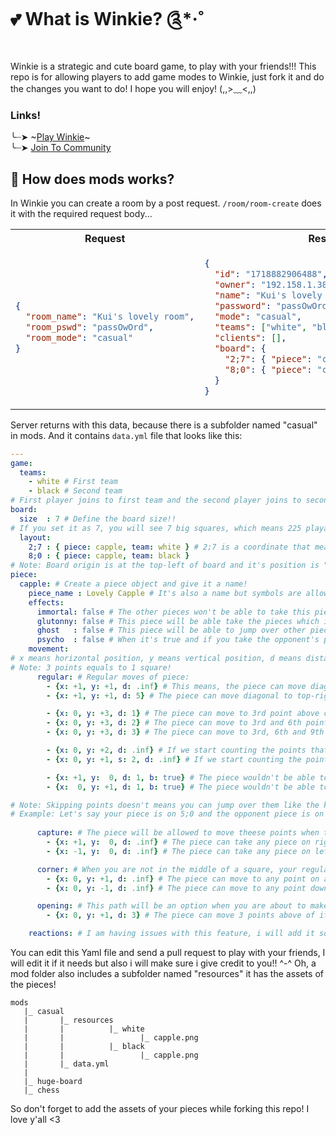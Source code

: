 # 💕 What is Winkie? ༊*·˚
Winkie is a strategic and cute board game, to play with your friends!!! This repo is for allowing players to add game modes to Winkie, just fork it and do the changes you want to do! I hope you will enjoy! (,,>﹏<,,)

### **Links!** <br/>
╰┈➤ ~[Play Winkie]()~ <br/>
╰┈➤ [Join To Community](https://discord.gg/XDWyeekEFY)

## 🎀 How does mods works?

In Winkie you can create a room by a post request. `/room/room-create` does it with the required request body...

<table>
<tr>
<th>Request</th>
<th>Response</th>
</tr>
<tr>
<td>
  
```json
{
  "room_name": "Kui's lovely room",
  "room_pswd": "passOwOrd",
  "room_mode": "casual"
}
```

</td>
<td>

```json
{
  "id": "1718882906488",
  "owner": "192.158.1.38",
  "name": "Kui's lovely room",
  "password": "passOwOrd",
  "mode": "casual",
  "teams": ["white", "black"],
  "clients": [],
  "board": {
    "2;7": { "piece": "capple", "team": "white" },
    "8;0": { "piece": "capple", "team": "black" }
  }
}
```

</td>
</tr>
</table>

Server returns with this data, because there is a subfolder named "casual" in mods. And it contains `data.yml` file that looks like this:
```yml
---
game:
  teams:
    - white # First team
    - black # Second team
# First player joins to first team and the second player joins to second team, if a third person joins too their team will be set as "spectator" :3
board:
  size  : 7 # Define the board size!!
# If you set it as 7, you will see 7 big squares, which means 225 playable square!! because of Winkie's perfect rules OwO (The formula is (2n+1)^2 if you want to calculate)
  layout:
    2;7 : { piece: capple, team: white } # 2;7 is a coordinate that means x: 2, y: 7, and it defines which piece will be placed on that square on which team!! ^-^
    8;0 : { piece: capple, team: black }
# Note: Board origin is at the top-left of board and it's position is "0;0" \(^ω^\ )
piece: 
  capple: # Create a piece object and give it a name!
    piece_name : Lovely Capple # It's also a name but symbols are allowed.. So you can *ੈ✩‧₊˚༺ ժׁׅ݊ ꫀׁׅܻ ᝯׁ ᨵׁׅ ꭈׁׅ ɑׁׅ֮ tׁׅ ꫀׁׅܻ ༻*ੈ✩‧₊˚ the name!
    effects:
      immortal: false # The other pieces won't be able to take this piece when this setting is set to true!
      glutonny: false # This piece will be able take the pieces which is from the same team with it when this setting set to true! (Don't ask why, it sounds like a good feature U⩊U)
      ghost   : false # This piece will be able to jump over other pieces when this setting set to true!
      psycho  : false # When it's true and if you take the opponent's piece with this piece, it will be your turn again. But you can only move the same piece (It repeats itself)!!
    movement:
# x means horizontal position, y means vertical position, d means distance and works like repeat count, b means block it or not, s means skip! Let me give you some examples!! ^-^
# Note: 3 points equals to 1 square!
      regular: # Regular moves of piece:
        - {x: +1, y: +1, d: .inf} # This means, the piece can move diagonal to top-right with no limits!
        - {x: +1, y: +1, d: 5} # The piece can move diagonal to top-right with for first 5 square!

        - {x: 0, y: +3, d: 1} # The piece can move to 3rd point above of it!
        - {x: 0, y: +3, d: 2} # The piece can move to 3rd and 6th point above of it!
        - {x: 0, y: +3, d: 3} # The piece can move to 3rd, 6th and 9th point above of it!

        - {x: 0, y: +2, d: .inf} # If we start counting the points that above the piece, the piece will able to move only even numbers that we counted.
        - {x: 0, y: +1, s: 2, d: .inf} # If we start counting the points that above the piece, the piece will able to move only odd numbers that we counted.

        - {x: +1, y:  0, d: 1, b: true} # The piece wouldn't be able to move 1 point right.
        - {x:  0, y: +1, d: 1, b: true} # The piece wouldn't be able to move 1 point above.

# Note: Skipping points doesn't means you can jump over them like the knight from chess! You need to set true the "ghost" from the effects if you want to jump over them. (¬_¬")
# Example: Let's say your piece is on 5;0 and the opponent piece is on 4;0 your regular movements contains {x: -2, y: 0, d: .inf} You can't be able to move to 3;0 because eney will block the path!  
      
      capture: # The piece will be allowed to move theese points when the opponent piece is standing on them... TO DESTROY THEM!!! (˶ˆ꒳ˆ˵)
        - {x: +1, y:  0, d: .inf} # The piece can take any piece on right side.
        - {x: -1, y:  0, d: .inf} # The piece can take any piece on left side.

      corner: # When you are not in the middle of a square, your regular moves will be blocked and this moves will be allowed.
        - {x: 0, y: +1, d: .inf} # The piece can move to any point on above of it!
        - {x: 0, y: -1, d: .inf} # The piece can move to any point down of it!

      opening: # This path will be an option when you are about to make the first move wtih this piece! Just like moving 2 squares on first move with pawns. 
        - {x: 0, y: +1, d: 3} # The piece can move 3 points above of it on first move.

    reactions: # I am having issues with this feature, i will add it soon... T-T
```

You can edit this Yaml file and send a pull request to play with your friends, I will edit it if it needs but also i will make sure i give credit to you!! ^-^
Oh, a mod folder also includes a subfolder named "resources" it has the assets of the pieces!

```
mods
   |_ casual
   |       |_ resources
   |       |          |_ white
   |       |                 |_ capple.png
   |       |          |_ black
   |       |                 |_ capple.png
   |       |_ data.yml
   |
   |_ huge-board
   |_ chess
```
So don't forget to add the assets of your pieces while forking this repo!
I love y'all <3
